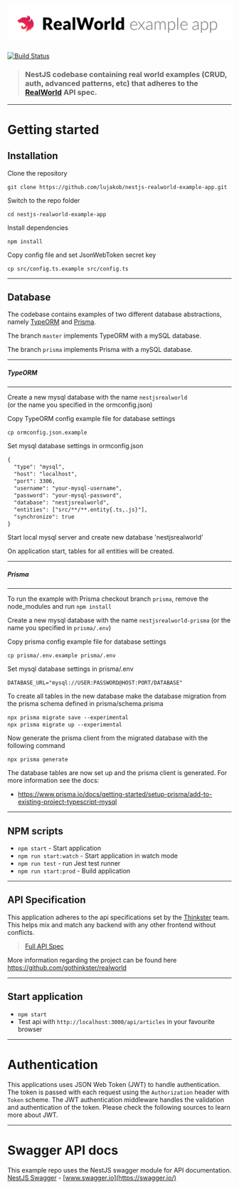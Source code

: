 # ![Node/Express/Mongoose Example App](project-logo.png)

[![Build Status](https://travis-ci.org/anishkny/node-express-realworld-example-app.svg?branch=master)](https://travis-ci.org/anishkny/node-express-realworld-example-app)

> ### NestJS codebase containing real world examples (CRUD, auth, advanced patterns, etc) that adheres to the [RealWorld](https://github.com/gothinkster/realworld-example-apps) API spec.


----------

<!-- Execute the following query in MYSQL Workbench

ALTER USER 'root'@'localhost' IDENTIFIED WITH mysql_native_password BY 'password'

Where root as your user localhost as your URL and password as your password

Then run this query to refresh privileges:

flush privileges;

Try connecting using node after you do so. -->

# Getting started

## Installation

Clone the repository

    git clone https://github.com/lujakob/nestjs-realworld-example-app.git

Switch to the repo folder

    cd nestjs-realworld-example-app
    
Install dependencies
    
    npm install

Copy config file and set JsonWebToken secret key

    cp src/config.ts.example src/config.ts
    
----------

## Database

The codebase contains examples of two different database abstractions, namely [TypeORM](http://typeorm.io/) and [Prisma](https://www.prisma.io/). 
    
The branch `master` implements TypeORM with a mySQL database.

The branch `prisma` implements Prisma with a mySQL database.

----------

##### TypeORM

----------

Create a new mysql database with the name `nestjsrealworld`\
(or the name you specified in the ormconfig.json)

Copy TypeORM config example file for database settings

    cp ormconfig.json.example
    
Set mysql database settings in ormconfig.json

    {
      "type": "mysql",
      "host": "localhost",
      "port": 3306,
      "username": "your-mysql-username",
      "password": "your-mysql-password",
      "database": "nestjsrealworld",
      "entities": ["src/**/**.entity{.ts,.js}"],
      "synchronize": true
    }
    
Start local mysql server and create new database 'nestjsrealworld'

On application start, tables for all entities will be created.

----------

##### Prisma

----------

To run the example with Prisma checkout branch `prisma`, remove the node_modules and run `npm install`

Create a new mysql database with the name `nestjsrealworld-prisma` (or the name you specified in `prisma/.env`)

Copy prisma config example file for database settings

    cp prisma/.env.example prisma/.env

Set mysql database settings in prisma/.env

    DATABASE_URL="mysql://USER:PASSWORD@HOST:PORT/DATABASE"

To create all tables in the new database make the database migration from the prisma schema defined in prisma/schema.prisma

    npx prisma migrate save --experimental
    npx prisma migrate up --experimental

Now generate the prisma client from the migrated database with the following command

    npx prisma generate

The database tables are now set up and the prisma client is generated. For more information see the docs:

- https://www.prisma.io/docs/getting-started/setup-prisma/add-to-existing-project-typescript-mysql


----------

## NPM scripts

- `npm start` - Start application
- `npm run start:watch` - Start application in watch mode
- `npm run test` - run Jest test runner 
- `npm run start:prod` - Build application

----------

## API Specification

This application adheres to the api specifications set by the [Thinkster](https://github.com/gothinkster) team. This helps mix and match any backend with any other frontend without conflicts.

> [Full API Spec](https://github.com/gothinkster/realworld/tree/master/api)

More information regarding the project can be found here https://github.com/gothinkster/realworld

----------

## Start application

- `npm start`
- Test api with `http://localhost:3000/api/articles` in your favourite browser

----------

# Authentication
 
This applications uses JSON Web Token (JWT) to handle authentication. The token is passed with each request using the `Authorization` header with `Token` scheme. The JWT authentication middleware handles the validation and authentication of the token. Please check the following sources to learn more about JWT.

----------
 
# Swagger API docs

This example repo uses the NestJS swagger module for API documentation. [NestJS Swagger](https://github.com/nestjs/swagger) - [www.swagger.io](https://swagger.io/)        
